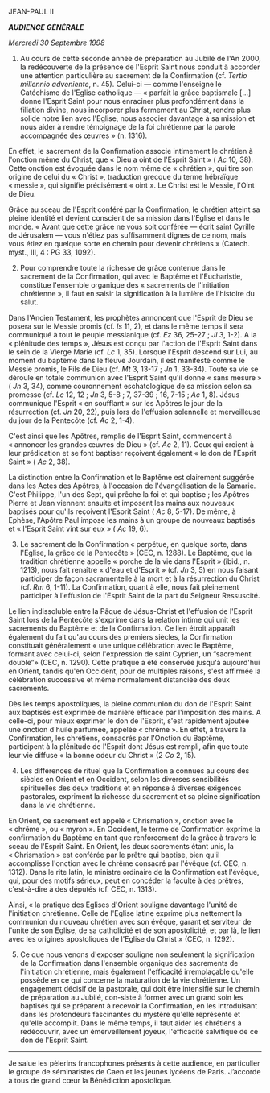 JEAN-PAUL II

***AUDIENCE GÉNÉRALE***

*Mercredi 30 Septembre 1998*

1. Au cours de cette seconde année de préparation au Jubilé de l'An 2000, la redécouverte de la présence de l'Esprit Saint nous conduit à accorder une attention particulière au sacrement de la Confirmation (cf. *Tertio millennio adveniente*, n. 45). Celui-ci — comme l'enseigne le Catéchisme de l'Eglise catholique — « parfait la grâce baptismale [...] donne l'Esprit Saint pour nous enraciner plus profondément dans la filiation divine, nous incorporer plus fermement au Christ, rendre plus solide notre lien avec l'Eglise, nous associer davantage à sa mission et nous aider à rendre témoignage de la foi chrétienne par la parole accompagnée des œuvres » (n. 1316).

En effet, le sacrement de la Confirmation associe intimement le chrétien à l'onction même du Christ, que « Dieu a oint de l'Esprit Saint » ( *Ac* 10, 38). Cette onction est évoquée dans le nom même de « chrétien », qui tire son origine de celui du « Christ », traduction grecque du terme hébraïque « messie », qui signifie précisément « oint ». Le Christ est le Messie, l'Oint de Dieu.

Grâce au sceau de l'Esprit conféré par la Confirmation, le chrétien atteint sa pleine identité et devient conscient de sa mission dans l'Eglise et dans le monde. « Avant que cette grâce ne vous soit conférée — écrit saint Cyrille de Jérusalem — vous n'étiez pas suffisamment dignes de ce nom, mais vous étiez en quelque sorte en chemin pour devenir chrétiens » (Catech. myst., III, 4 : PG 33, 1092).

2. Pour comprendre toute la richesse de grâce contenue dans le sacrement de la Confirmation, qui avec le Baptême et l'Eucharistie, constitue l'ensemble organique des « sacrements de l'initiation chrétienne », il faut en saisir la signification à la lumière de l'histoire du salut.

Dans l'Ancien Testament, les prophètes annoncent que l'Esprit de Dieu se posera sur le Messie promis (cf. *Is* 11, 2), et dans le même temps il sera communiqué à tout le peuple messianique (cf. *Ez* 36, 25-27 ; *Jl* 3, 1-2). A la « plénitude des temps », Jésus est conçu par l'action de l'Esprit Saint dans le sein de la Vierge Marie (cf. *Lc* 1, 35). Lorsque l'Esprit descend sur Lui, au moment du baptême dans le fleuve Jourdain, il est manifesté comme le Messie promis, le Fils de Dieu (cf. *Mt* 3, 13-17 ; *Jn* 1, 33-34). Toute sa vie se déroule en totale communion avec l'Esprit Saint qu'il donne « sans mesure » ( *Jn* 3, 34), comme couronnement eschatologique de sa mission selon sa promesse (cf. *Lc* 12, 12 ; *Jn* 3, 5-8 ; 7, 37-39 ; 16, 7-15 ; *Ac* 1, 8). Jésus communique l'Esprit « en soufflant » sur les Apôtres le jour de la résurrection (cf. *Jn* 20, 22), puis lors de l'effusion solennelle et merveilleuse du jour de la Pentecôte (cf. *Ac* 2, 1-4).

C'est ainsi que les Apôtres, remplis de l'Esprit Saint, commencent à « annoncer les grandes œuvres de Dieu » (cf. *Ac* 2, 11). Ceux qui croient à leur prédication et se font baptiser reçoivent également « le don de l'Esprit Saint » ( *Ac* 2, 38).

La distinction entre la Confirmation et le Baptême est clairement suggérée dans les Actes des Apôtres, à l'occasion de l'évangélisation de la Samarie. C'est Philippe, l'un des Sept, qui prêche la foi et qui baptise ; les Apôtres Pierre et Jean viennent ensuite et imposent les mains aux nouveaux baptisés pour qu'ils reçoivent l'Esprit Saint ( *Ac* 8, 5-17). De même, à Ephèse, l'Apôtre Paul impose les mains à un groupe de nouveaux baptisés et « l'Esprit Saint vint sur eux » ( *Ac* 19, 6).

3. Le sacrement de la Confirmation « perpétue, en quelque sorte, dans l'Eglise, la grâce de la Pentecôte » (CEC, n. 1288). Le Baptême, que la tradition chrétienne appelle « porche de la vie dans l'Esprit » (ibid., n. 1213), nous fait renaître « d'eau et d'Esprit » (cf. *Jn* 3, 5) en nous faisant participer de façon sacramentelle à la mort et à la résurrection du Christ (cf. *Rm* 6, 1-11). La Confirmation, quant à elle, nous fait pleinement participer à l'effusion de l'Esprit Saint de la part du Seigneur Ressuscité.

Le lien indissoluble entre la Pâque de Jésus-Christ et l'effusion de l'Esprit Saint lors de la Pentecôte s'exprime dans la relation intime qui unit les sacrements du Baptême et de la Confirmation. Ce lien étroit apparaît également du fait qu'au cours des premiers siècles, la Confirmation constituait généralement « une unique célébration avec le Baptême, formant avec celui-ci, selon l'expression de saint Cyprien, un “sacrement double”» (CEC, n. 1290). Cette pratique a été conservée jusqu'à aujourd'hui en Orient, tandis qu'en Occident, pour de multiples raisons, s'est affirmée la célébration successive et même normalement distanciée des deux sacrements.

Dès les temps apostoliques, la pleine communion du don de l'Esprit Saint aux baptisés est exprimée de manière efficace par l'imposition des mains. A celle-ci, pour mieux exprimer le don de l'Esprit, s'est rapidement ajoutée une onction d'huile parfumée, appelée « chrême ». En effet, à travers la Confirmation, les chrétiens, consacrés par l'Onction du Baptême, participent à la plénitude de l'Esprit dont Jésus est rempli, afin que toute leur vie diffuse « la bonne odeur du Christ » (2 *Co* 2, 15).

4. Les différences de rituel que la Confirmation a connues au cours des siècles en Orient et en Occident, selon les diverses sensibilités spirituelles des deux traditions et en réponse à diverses exigences pastorales, expriment la richesse du sacrement et sa pleine signification dans la vie chrétienne.

En Orient, ce sacrement est appelé « Chrismation », onction avec le « chrême », ou « myron ». En Occident, le terme de Confirmation exprime la confirmation du Baptême en tant que renforcement de la grâce à travers le sceau de l'Esprit Saint. En Orient, les deux sacrements étant unis, la « Chrismation » est conférée par le prêtre qui baptise, bien qu'il accomplisse l'onction avec le chrême consacré par l'évêque (cf. CEC, n. 1312). Dans le rite latin, le ministre ordinaire de la Confirmation est l'évêque, qui, pour des motifs sérieux, peut en concéder la faculté à des prêtres, c'est-à-dire à des députés (cf. CEC, n. 1313).

Ainsi, « la pratique des Eglises d'Orient souligne davantage l'unité de l'initiation chrétienne. Celle de l'Eglise latine exprime plus nettement la communion du nouveau chrétien avec son évêque, garant et serviteur de l'unité de son Eglise, de sa catholicité et de son apostolicité, et par là, le lien avec les origines apostoliques de l'Eglise du Christ » (CEC, n. 1292).

5. Ce que nous venons d'exposer souligne non seulement la signification de la Confirmation dans l'ensemble organique des sacrements de l'initiation chrétienne, mais également l'efficacité irremplaçable qu'elle possède en ce qui concerne la maturation de la vie chrétienne. Un engagement décisif de la pastorale, qui doit être intensifié sur le chemin de préparation au Jubilé, con-siste à former avec un grand soin les baptisés qui se préparent à recevoir la Confirmation, en les introduisant dans les profondeurs fascinantes du mystère qu'elle représente et qu'elle accomplit. Dans le même temps, il faut aider les chrétiens à redécouvrir, avec un émerveillement joyeux, l'efficacité salvifique de ce don de l'Esprit Saint.

* * * *

Je salue les pèlerins francophones présents à cette audience, en particulier le groupe de séminaristes de Caen et les jeunes lycéens de Paris. J’accorde à tous de grand cœur la Bénédiction apostolique.